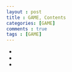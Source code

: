 ```yaml
---
layout : post
title : GAME, Contents
categories: [GAME]
comments : true
tags : [GAME]
---
```


- <a href='' class='jb-medium'></a>
- <a href='' class='jb-medium'></a>
- <a href='' class='jb-medium'></a>


